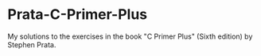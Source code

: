 # Prata-C-Primer-Plus
My solutions to the exercises in the book "C Primer Plus" (Sixth edition) by Stephen Prata.
